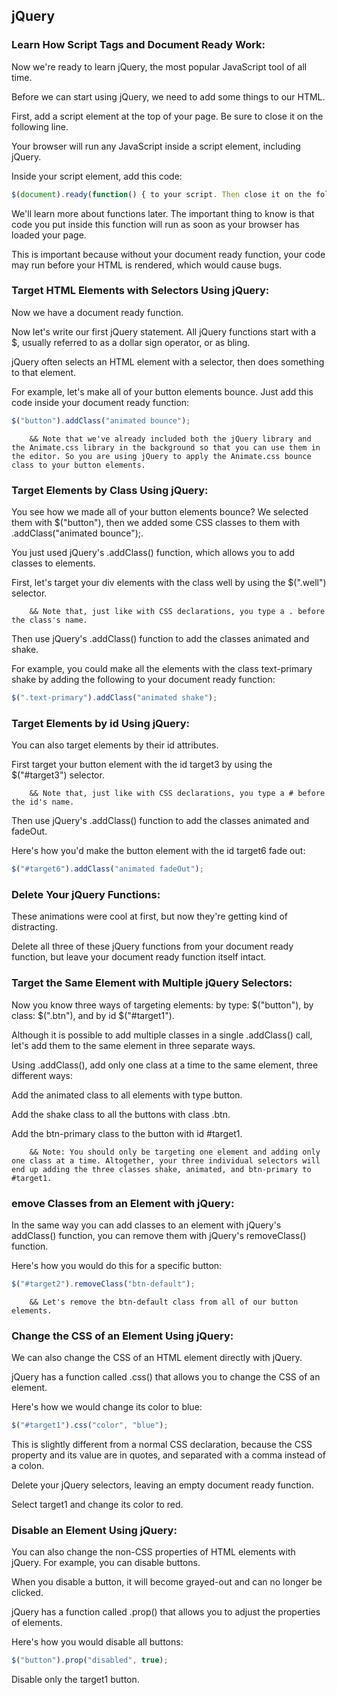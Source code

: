 ## jQuery

### Learn How Script Tags and Document Ready Work:

Now we're ready to learn jQuery, the most popular JavaScript tool of all time.

Before we can start using jQuery, we need to add some things to our HTML.

First, add a script element at the top of your page. Be sure to close it on the following line.

Your browser will run any JavaScript inside a script element, including jQuery.

Inside your script element, add this code: 
```js
$(document).ready(function() { to your script. Then close it on the following line (still inside your script element) with: });
```

We'll learn more about functions later. The important thing to know is that code you put inside this function will run as soon as your browser has loaded your page.

This is important because without your document ready function, your code may run before your HTML is rendered, which would cause bugs.


### Target HTML Elements with Selectors Using jQuery:

Now we have a document ready function.

Now let's write our first jQuery statement. All jQuery functions start with a $, usually referred to as a dollar sign operator, or as bling.

jQuery often selects an HTML element with a selector, then does something to that element.

For example, let's make all of your button elements bounce. Just add this code inside your document ready function:

```js
$("button").addClass("animated bounce");
```
        && Note that we've already included both the jQuery library and the Animate.css library in the background so that you can use them in the editor. So you are using jQuery to apply the Animate.css bounce class to your button elements.


### Target Elements by Class Using jQuery:

You see how we made all of your button elements bounce? We selected them with $("button"), then we added some CSS classes to them with .addClass("animated bounce");.

You just used jQuery's .addClass() function, which allows you to add classes to elements.

First, let's target your div elements with the class well by using the $(".well") selector.

        && Note that, just like with CSS declarations, you type a . before the class's name.

Then use jQuery's .addClass() function to add the classes animated and shake.

For example, you could make all the elements with the class text-primary shake by adding the following to your document ready function:
```js
$(".text-primary").addClass("animated shake");
```


### Target Elements by id Using jQuery:

You can also target elements by their id attributes.

First target your button element with the id target3 by using the $("#target3") selector.

        && Note that, just like with CSS declarations, you type a # before the id's name.

Then use jQuery's .addClass() function to add the classes animated and fadeOut.

Here's how you'd make the button element with the id target6 fade out:
```js
$("#target6").addClass("animated fadeOut");
```


### Delete Your jQuery Functions:

These animations were cool at first, but now they're getting kind of distracting.

Delete all three of these jQuery functions from your document ready function, but leave your document ready function itself intact.


### Target the Same Element with Multiple jQuery Selectors:

Now you know three ways of targeting elements: by type: $("button"), by class: $(".btn"), and by id $("#target1").

Although it is possible to add multiple classes in a single .addClass() call, let's add them to the same element in three separate ways.

Using .addClass(), add only one class at a time to the same element, three different ways:

Add the animated class to all elements with type button.

Add the shake class to all the buttons with class .btn.

Add the btn-primary class to the button with id #target1.

        && Note: You should only be targeting one element and adding only one class at a time. Altogether, your three individual selectors will end up adding the three classes shake, animated, and btn-primary to #target1.


### emove Classes from an Element with jQuery:

In the same way you can add classes to an element with jQuery's addClass() function, you can remove them with jQuery's removeClass() function.

Here's how you would do this for a specific button:
```js
$("#target2").removeClass("btn-default");
```
        && Let's remove the btn-default class from all of our button elements.



### Change the CSS of an Element Using jQuery:

We can also change the CSS of an HTML element directly with jQuery.

jQuery has a function called .css() that allows you to change the CSS of an element.

Here's how we would change its color to blue:
```js
$("#target1").css("color", "blue");
```
This is slightly different from a normal CSS declaration, because the CSS property and its value are in quotes, and separated with a comma instead of a colon.

Delete your jQuery selectors, leaving an empty document ready function.

Select target1 and change its color to red.


### Disable an Element Using jQuery:

You can also change the non-CSS properties of HTML elements with jQuery. For example, you can disable buttons.

When you disable a button, it will become grayed-out and can no longer be clicked.

jQuery has a function called .prop() that allows you to adjust the properties of elements.

Here's how you would disable all buttons:
```js 
$("button").prop("disabled", true);
```
Disable only the target1 button.